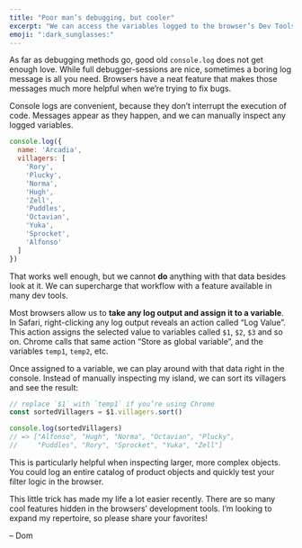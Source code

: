 ```yaml
---
title: "Poor man’s debugging, but cooler"
excerpt: "We can access the variables logged to the browser’s Dev Tools to do more with them."
emoji: ":dark_sunglasses:"
---
```

As far as debugging methods go, good old `console.log` does not get enough love. While full debugger-sessions are nice, sometimes a boring log message is all you need. Browsers have a neat feature that makes those messages much more helpful when we’re trying to fix bugs.

Console logs are convenient, because they don’t interrupt the execution of code. Messages appear as they happen, and we can manually inspect any logged variables.

```js
console.log({
  name: 'Arcadia',
  villagers: [
    'Rory',
    'Plucky',
    'Norma',
    'Hugh',
    'Zell',
    'Puddles',
    'Octavian',
    'Yuka',
    'Sprocket',
    'Alfonso'
  ]
})
```

That works well enough, but we cannot **do** anything with that data besides look at it. We can supercharge that workflow with a feature available in many dev tools.

Most browsers allow us to **take any log output and assign it to a variable**. In Safari, right-clicking any log output reveals an action called “Log Value”. This action assigns the selected value to variables called `$1`, `$2`, `$3` and so on. Chrome calls that same action “Store as global variable”, and the variables  `temp1`, `temp2`, etc.

Once assigned to a variable, we can play around with that data right in the console. Instead of manually inspecting my island, we can sort its villagers and see the result:

```js
// replace `$1` with `temp1` if you’re using Chrome
const sortedVillagers = $1.villagers.sort()

console.log(sortedVillagers)
// => ["Alfonso", "Hugh", "Norma", "Octavian", "Plucky",
//     "Puddles", "Rory", "Sprocket", "Yuka", "Zell"]
```

This is particularly helpful when inspecting larger, more complex objects. You could log an entire catalog of product objects and quickly test your filter logic in the browser.

This little trick has made my life a lot easier recently. There are so many cool features hidden in the browsers’ development tools. I’m looking to expand my repertoire, so please share your favorites!

– Dom